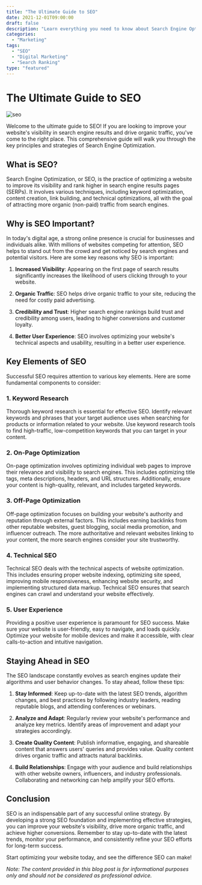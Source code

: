 ```yaml
---
title: "The Ultimate Guide to SEO"
date: 2021-12-01T09:00:00
draft: false
description: "Learn everything you need to know about Search Engine Optimization (SEO) in this comprehensive guide."
categories: 
  - "Marketing"
tags: 
  - "SEO"
  - "Digital Marketing"
  - "Search Ranking"
type: "featured"
---
```


# The Ultimate Guide to SEO

![seo](https://example.com/seo-image.jpg)

Welcome to the ultimate guide to SEO! If you are looking to improve your website's visibility in search engine results and drive organic traffic, you've come to the right place. This comprehensive guide will walk you through the key principles and strategies of Search Engine Optimization.

## What is SEO?

Search Engine Optimization, or SEO, is the practice of optimizing a website to improve its visibility and rank higher in search engine results pages (SERPs). It involves various techniques, including keyword optimization, content creation, link building, and technical optimizations, all with the goal of attracting more organic (non-paid) traffic from search engines.

## Why is SEO Important?

In today's digital age, a strong online presence is crucial for businesses and individuals alike. With millions of websites competing for attention, SEO helps to stand out from the crowd and get noticed by search engines and potential visitors. Here are some key reasons why SEO is important:

1. **Increased Visibility**: Appearing on the first page of search results significantly increases the likelihood of users clicking through to your website.

2. **Organic Traffic**: SEO helps drive organic traffic to your site, reducing the need for costly paid advertising.

3. **Credibility and Trust**: Higher search engine rankings build trust and credibility among users, leading to higher conversions and customer loyalty.

4. **Better User Experience**: SEO involves optimizing your website's technical aspects and usability, resulting in a better user experience.

## Key Elements of SEO

Successful SEO requires attention to various key elements. Here are some fundamental components to consider:

### 1. Keyword Research

Thorough keyword research is essential for effective SEO. Identify relevant keywords and phrases that your target audience uses when searching for products or information related to your website. Use keyword research tools to find high-traffic, low-competition keywords that you can target in your content.

### 2. On-Page Optimization

On-page optimization involves optimizing individual web pages to improve their relevance and visibility to search engines. This includes optimizing title tags, meta descriptions, headers, and URL structures. Additionally, ensure your content is high-quality, relevant, and includes targeted keywords.

### 3. Off-Page Optimization

Off-page optimization focuses on building your website's authority and reputation through external factors. This includes earning backlinks from other reputable websites, guest blogging, social media promotion, and influencer outreach. The more authoritative and relevant websites linking to your content, the more search engines consider your site trustworthy.

### 4. Technical SEO

Technical SEO deals with the technical aspects of website optimization. This includes ensuring proper website indexing, optimizing site speed, improving mobile responsiveness, enhancing website security, and implementing structured data markup. Technical SEO ensures that search engines can crawl and understand your website effectively.

### 5. User Experience

Providing a positive user experience is paramount for SEO success. Make sure your website is user-friendly, easy to navigate, and loads quickly. Optimize your website for mobile devices and make it accessible, with clear calls-to-action and intuitive navigation.

## Staying Ahead in SEO

The SEO landscape constantly evolves as search engines update their algorithms and user behavior changes. To stay ahead, follow these tips:

1. **Stay Informed**: Keep up-to-date with the latest SEO trends, algorithm changes, and best practices by following industry leaders, reading reputable blogs, and attending conferences or webinars.

2. **Analyze and Adapt**: Regularly review your website's performance and analyze key metrics. Identify areas of improvement and adapt your strategies accordingly.

3. **Create Quality Content**: Publish informative, engaging, and shareable content that answers users' queries and provides value. Quality content drives organic traffic and attracts natural backlinks.

4. **Build Relationships**: Engage with your audience and build relationships with other website owners, influencers, and industry professionals. Collaborating and networking can help amplify your SEO efforts.

## Conclusion

SEO is an indispensable part of any successful online strategy. By developing a strong SEO foundation and implementing effective strategies, you can improve your website's visibility, drive more organic traffic, and achieve higher conversions. Remember to stay up-to-date with the latest trends, monitor your performance, and consistently refine your SEO efforts for long-term success.

Start optimizing your website today, and see the difference SEO can make!

*Note: The content provided in this blog post is for informational purposes only and should not be considered as professional advice.*
